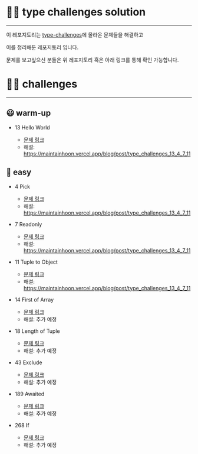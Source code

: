 # ✍🏻 type challenges solution

---

이 레포지토리는 [type-challenges](https://github.com/type-challenges/type-challenges)에 올라온 문제들을 해결하고

이를 정리해둔 레포지토리 입니다.

문제를 보고싶으신 분들은 위 레포지토리 혹은 아래 링크를 통해 확인 가능합니다.

# 🙌🏻 challenges

---

## 😃 warm-up

- 13 Hello World

  - [문제 링크](https://github.com/type-challenges/type-challenges/blob/main/questions/00013-warm-hello-world/README.ko.md)
  - 해설: https://maintainhoon.vercel.app/blog/post/type_challenges_13_4_7_11

## 🤔 easy

- 4 Pick

  - [문제 링크](https://github.com/type-challenges/type-challenges/blob/main/questions/00004-easy-pick/README.ko.md)
  - 해설: https://maintainhoon.vercel.app/blog/post/type_challenges_13_4_7_11

- 7 Readonly

  - [문제 링크](https://github.com/type-challenges/type-challenges/blob/main/questions/00007-easy-readonly/README.ko.md)
  - 해설: https://maintainhoon.vercel.app/blog/post/type_challenges_13_4_7_11

- 11 Tuple to Object

  - [문제 링크](https://github.com/type-challenges/type-challenges/blob/main/questions/00011-easy-tuple-to-object/README.ko.md)
  - 해설: https://maintainhoon.vercel.app/blog/post/type_challenges_13_4_7_11

- 14 First of Array

  - [문제 링크](https://github.com/type-challenges/type-challenges/blob/main/questions/00014-easy-first/README.ko.md)
  - 해설: 추가 예정

- 18 Length of Tuple

  - [문제 링크](https://github.com/type-challenges/type-challenges/blob/main/questions/00018-easy-tuple-length/README.ko.md)
  - 해설: 추가 예정

- 43 Exclude

  - [문제 링크](https://github.com/type-challenges/type-challenges/blob/main/questions/00043-easy-exclude/README.ko.md)
  - 해설: 추가 예정

- 189 Awaited

  - [문제 링크](https://github.com/type-challenges/type-challenges/blob/main/questions/00189-easy-awaited/README.ko.md)
  - 해설: 추가 예정

- 268 If

  - [문제 링크](https://github.com/type-challenges/type-challenges/blob/main/questions/00268-easy-if/README.ko.md)
  - 해설: 추가 예정
